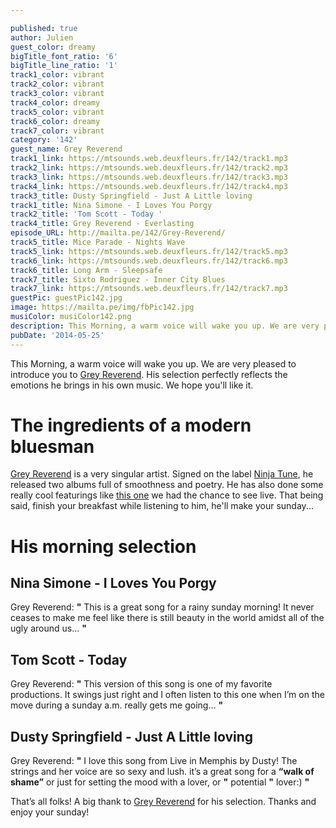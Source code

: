 ```yaml
---

published: true
author: Julien
guest_color: dreamy
bigTitle_font_ratio: '6'
bigTitle_line_ratio: '1'
track1_color: vibrant
track2_color: vibrant
track3_color: vibrant
track4_color: dreamy
track5_color: vibrant
track6_color: dreamy
track7_color: vibrant
category: '142'
guest_name: Grey Reverend
track1_link: https://mtsounds.web.deuxfleurs.fr/142/track1.mp3
track2_link: https://mtsounds.web.deuxfleurs.fr/142/track2.mp3
track3_link: https://mtsounds.web.deuxfleurs.fr/142/track3.mp3
track4_link: https://mtsounds.web.deuxfleurs.fr/142/track4.mp3
track3_title: Dusty Springfield - Just A Little loving
track1_title: Nina Simone - I Loves You Porgy
track2_title: 'Tom Scott - Today '
track4_title: Grey Reverend - Everlasting
episode_URL: http://mailta.pe/142/Grey-Reverend/
track5_title: Mice Parade - Nights Wave
track5_link: https://mtsounds.web.deuxfleurs.fr/142/track5.mp3
track6_link: https://mtsounds.web.deuxfleurs.fr/142/track6.mp3
track6_title: Long Arm - Sleepsafe
track7_title: Sixto Rodriguez - Inner City Blues
track7_link: https://mtsounds.web.deuxfleurs.fr/142/track7.mp3
guestPic: guestPic142.jpg
image: https://mailta.pe/img/fbPic142.jpg
musiColor: musiColor142.png
description: This Morning, a warm voice will wake you up. We are very pleased to introduce you to Grey Reverend. His selection perfectly reflects the emotions he brings in his own music. We hope you'll like it.
pubDate: '2014-05-25'
---
```



This Morning, a warm voice will wake you up. We are very pleased to introduce you to [Grey Reverend](https://soundcloud.com/grey-reverend "Grey Reverend Soundcloud Page"). His selection perfectly reflects the emotions he brings in his own music. We hope you'll like it.

# The ingredients of a modern bluesman

[Grey Reverend](http://ninjatune.net/artist/grey-reverend#.U392AZR_uBA "Grey Reverend's Page on Ninja Tune ") is a very singular artist. Signed on the label [Ninja Tune](http://ninjatune.net/ "Ninja Tune Website"), he released two albums full of smoothness and poetry. He has also done some really cool featurings like [this one](http://ninjatune.net/release/bonobo/first-fires "Bonobo Featuring Grey Reverend - First Fires") we had the chance to see live. That being said, finish your breakfast while listening to him, he'll make your sunday...

# His morning selection

## Nina Simone - I Loves You Porgy
Grey Reverend: **"** This is a great song for a rainy sunday morning! It never ceases to make me feel like there is still beauty in the world amidst all of the ugly around us… **"** 

## Tom Scott - Today
Grey Reverend: **"** This version of this song is one of my favorite productions. It swings just right and I often listen to this one when I’m on the move during a sunday a.m. really gets me going… **"** 

## Dusty Springfield - Just A Little loving
Grey Reverend: **"** I love this song from Live in Memphis by Dusty! The strings and her voice are so sexy and lush. it’s a great song for a **“**walk of shame**”** or just for setting the mood with a lover, or **"** potential **"**  lover:) **"** 


That’s all folks! A big thank to [Grey Reverend](https://www.facebook.com/greyreverend "Grey Reverend Facebook") for his selection. Thanks and enjoy your sunday!
